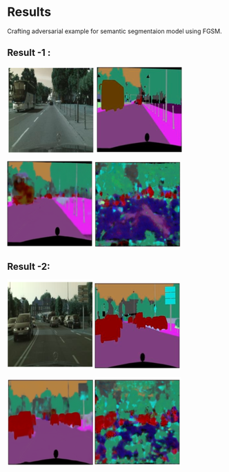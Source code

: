 # Results
Crafting adversarial example for semantic segmentaion model using FGSM.
## Result -1 :
![alt-text-1](org_1.png "Clean Image") ![alt-text-2](true_1.png "Ground truth")

![alt-text-1](pred_1.png "Prediction without Noise") ![alt-text-2](noisy_1.png "Prediction with FGSM")

## Result -2:
![alt-text-1](org_3.png "Clean Image") ![alt-text-2](true_3.png "Ground truth")

![alt-text-1](pred_3.png "Prediction without Noise") ![alt-text-2](noisy_3.png "Prediction with FGSM")
